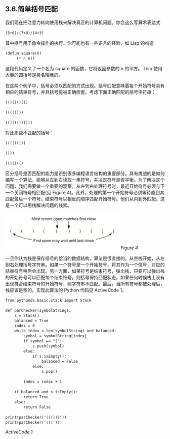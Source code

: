 ## 3.6.简单括号匹配
我们现在把注意力转向使用栈来解决真正的计算机问题。你会这么写算术表达式

`(5+6)∗(7+8)/(4+3)`

其中括号用于命令操作的执行。你可能也有一些语言的经验，如 Lisp 的构造

````
(defun square(n)
     (* n n))
````
这段代码定义了一个名为 square 的函数，它将返回参数的 n 的平方。 Lisp 使用大量的圆括号是臭名昭著的。

在这两个例子中，括号必须以匹配的方式出现。括号匹配意味着每个开始符号具有相应的结束符号，并且括号能被正确嵌套。考虑下面正确匹配的括号字符串：

````
(()()()())

(((())))

(()((())()))
````
对比那些不匹配的括号：

````
((((((())

()))

(()()(()
````

区分括号是否匹配的能力是识别很多编程语言结构的重要部分。具有挑战的是如何编写一个算法，能够从左到右读取一串符号，并决定符号是否平衡。为了解决这个问题，我们需要做一个重要的观察。从左到右处理符号时，最近开始符号必须与下一个关闭符号相匹配(见 Figure 4)。此外，处理的第一个开始符号必须等待直到其匹配最后一个符号。结束符号以相反的顺序匹配开始符号。他们从内到外匹配。这是一个可以用栈解决问题的线索。

![3.6.简单括号匹配.simpleparcheck](assets/3.6.%E7%AE%80%E5%8D%95%E6%8B%AC%E5%8F%B7%E5%8C%B9%E9%85%8D.simpleparcheck.png)
*Figure 4*

一旦你认为栈是保存括号的恰当的数据结构，算法是很直接的。从空栈开始，从左到右处理括号字符串。如果一个符号是一个开始符号，将其作为一个信号，对应的结束符号稍后会出现。另一方面，如果符号是结束符号，弹出栈，只要可以弹出栈的开始符号可以匹配每个结束符号，则括号保持匹配状态。如果任何时候栈上没有出现符合结束符号的开始符号，则字符串不匹配。最后，当所有符号都被处理后，栈应该是空的。实现此算法的 Python 代码见 ActiveCode 1。

````
from pythonds.basic.stack import Stack

def parChecker(symbolString):
    s = Stack()
    balanced = True
    index = 0
    while index < len(symbolString) and balanced:
        symbol = symbolString[index]
        if symbol == "(":
            s.push(symbol)
        else:
            if s.isEmpty():
                balanced = False
            else:
                s.pop()

        index = index + 1

    if balanced and s.isEmpty():
        return True
    else:
        return False

print(parChecker('((()))'))
print(parChecker('(()'))

````
*ActiveCode 1*






